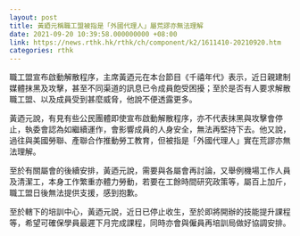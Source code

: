 ```yaml
---
layout: post
title: 黃廼元稱職工盟被指是「外國代理人」屬荒謬亦無法理解
date: 2021-09-20 10:39:58.000000000 +08:00
link: https://news.rthk.hk/rthk/ch/component/k2/1611410-20210920.htm
categories: rthk
---
```


職工盟宣布啟動解散程序，主席黃迺元在本台節目《千禧年代》表示，近日親建制媒體抹黑及攻擊，甚至不同渠道的訊息已令成員飽受困擾；至於是否有人要求解散職工盟、以及成員受到甚麼威脅，他說不便透露更多。

黃迺元說，有見有些公民團體即使宣布啟動解散程序，亦不代表抹黑與攻擊會停止，執委會認為如繼續運作，會影響成員的人身安全，無法再堅持下去。他又說，過往與美國勞聯、產聯合作推動勞工教育，但被指是「外國代理人」實在荒謬亦無法理解。

至於有關屬會的後續安排，黃迺元說，需要與各屬會再討論，又舉例機場工作人員及清潔工，本身工作繁重亦體力勞動，若要在工餘時間研究政策等，屬百上加斤，職工盟日後無法提供支援，感到抱歉。

至於轄下的培訓中心，黃迺元說，近日已停止收生，至於即將開辦的技能提升課程等，希望可確保學員最遲下月完成課程，同時亦會與僱員再培訓局做好協調安排。
